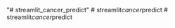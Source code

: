 "# streamlit_cancer_predict" 
#   s t r e a m l i t _ c a n c e r _ p r e d i c t  
 #   s t r e a m l i t _ c a n c e r _ p r e d i c t  
 